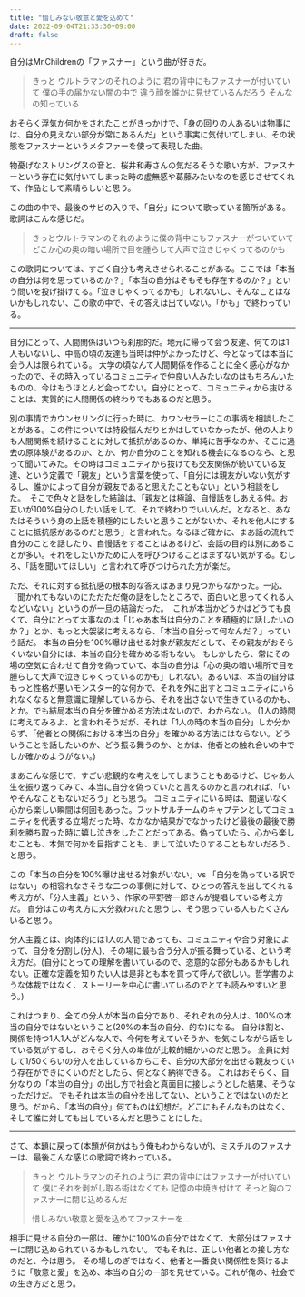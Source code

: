 ```yaml
---
title: "惜しみない敬意と愛を込めて"
date: 2022-09-04T21:33:30+09:00
draft: false
---
```


自分はMr.Childrenの「ファスナー」という曲が好きだ。

> きっと ウルトラマンのそれのように
> 君の背中にもファスナーが付いていて
> 僕の手の届かない闇の中で
> 違う顔を誰かに見せているんだろう
> そんなの知っている

おそらく浮気か何かをされたことがきっかけで、「身の回りの人あるいは物事には、自分の見えない部分が常にあるんだ」という事実に気付いてしまい、その状態をファスナーというメタファーを使って表現した曲。

物憂げなストリングスの音と、桜井和寿さんの気だるそうな歌い方が、ファスナーという存在に気付いてしまった時の虚無感や葛藤みたいなのを感じさせてくれて、作品として素晴らしいと思う。

この曲の中で、最後のサビの入りで、「自分」について歌っている箇所がある。歌詞はこんな感じだ。

> きっとウルトラマンのそれのように僕の背中にもファスナーがついていて
> どこか心の奥の暗い場所で目を腫らして大声で泣きじゃくってるのかも

この歌詞については、すごく自分も考えさせられることがある。ここでは「本当の自分は何を思っているのか？」「本当の自分はそもそも存在するのか？」という問いを投げ掛けてる。「泣きじゃくってるかも」しれないし、そんなことはないかもしれない、この歌の中で、その答えは出ていない。「かも」で終わっている。

---

自分にとって、人間関係はいつも刹那的だ。地元に帰って会う友達、何てのは1人もいないし、中高の頃の友達も当時は仲がよかったけど、今となっては本当に会う人は限られている。 大学の頃なんて人間関係を作ることに全く感心がなかったので、その時入っているコミュニティで仲良い人みたいなのはもちろんいたものの、今はもうほとんど会ってない。自分にとって、コミュニティから抜けることは、実質的に人間関係の終わりでもあるのだと思う。

別の事情でカウンセリングに行った時に、カウンセラーにこの事柄を相談したことがある。この件については特段悩んだりとかはしていなかったが、他の人よりも人間関係を続けることに対して抵抗があるのか、単純に苦手なのか、そこに過去の原体験があるのか、とか、何か自分のことを知れる機会になるのなら、と思って聞いてみた。その時はコミュニティから抜けても交友関係が続いている友達、という定義で「親友」という言葉を使って、「自分には親友がいない気がするし、誰かによって自分が親友であると思えたこともない」という相談をした。 
そこで色々と話をした結論は、「親友とは極論、自慢話をしあえる仲。お互いが100%自分のしたい話をして、それで終わりでいいんだ。となると、あなたはそういう身の上話を積極的にしたいと思うことがないか、それを他人にすることに抵抗感があるのだと思う」と言われた。なるほど確かに、まあ話の流れで自分のことを話したり、自慢話をすることはあるけど、会話の目的は別にあることが多い。それをしたいがために人を呼びつけることはまずない気がする。むしろ、「話を聞いてほしい」と言われて呼びつけられた方が楽だ。

ただ、それに対する抵抗感の根本的な答えはあまり見つからなかった。一応、「聞かれてもないのにただただ俺の話をしたところで、面白いと思ってくれる人などいない」というのが一旦の結論だった。
 これが本当かどうかはどうても良くて、自分にとって大事なのは「じゃあ本当は自分のことを積極的に話したいのか？」とか、もっと大袈裟に考えるなら、「本当の自分って何なんだ？」っていう話だ。
本当の自分を100%曝け出せる対象が親友だとして、その親友がおそらくいない自分には、本当の自分を確かめる術もない。
もしかしたら、常にその場の空気に合わせて自分を偽っていて、本当の自分は「心の奥の暗い場所で目を腫らして大声で泣きじゃくっているのかも」しれない。あるいは、本当の自分はもっと性格が悪いモンスター的な何かで、それを外に出すとコミュニティにいられなくなると無意識に理解しているから、それを出さないで生きているのかも、とか。でも結局本当の自分を確かめる方法はないので、わからない。 (1人の時間に考えてみろよ、と言われそうだが、それは「1人の時の本当の自分」しか分からず、「他者との関係における本当の自分」を確かめる方法にはならない。どういうことを話したいのか、どう振る舞うのか、とかは、他者との触れ合いの中でしか確かめようがない。)

まあこんな感じで、すごい悲観的な考えをしてしまうこともあるけど、じゃあ人生を振り返ってみて、本当に自分を偽っていたと言えるのかと言われれば、「いやそんなこともないだろう」とも思う。
コミュニティにいる時は、間違いなく心から楽しい瞬間は何回もあった。フットサルチームのキャプテンとしてコミュニティを代表する立場だった時、なかなか結果がでなかったけど最後の最後で勝利を勝ち取った時に嬉し泣きをしたことだってある。偽っていたら、心から楽しむことも、本気で何かを目指すことも、まして泣いたりすることもないだろう、と思う。

この「本当の自分を100%曝け出せる対象がいない」vs 「自分を偽っている訳ではない」の相容れなさそうな二つの事側に対して、ひとつの答えを出してくれる考え方が、「分人主義」という、作家の平野啓一郎さんが提唱している考え方だ。
自分はこの考え方に大分救われたと思うし、そう思っている人もたくさんいると思う。

分人主義とは、肉体的には1人の人間であっても、コミュニティや合う対象によって、自分を分割し(分人)、その場に最も合う分人が振る舞っている、という考え方だ。(自分にとっての理解を書いているので、恣意的な部分もあるかもしれない。正確な定義を知りたい人は是非とも本を買って呼んで欲しい。哲学書のような体裁ではなく、ストーリーを中心に書いているのでとても読みやすいと思う。)

これはつまり、全ての分人が本当の自分であり、それぞれの分人は、100%の本当の自分ではないということ(20%の本当の自分、的な)になる。 自分は割と、関係を持つ1人1人がどんな人で、今何を考えていそうか、を気にしながら話をしている気がするし、おそらく分人の単位が比較的細かいのだと思う。
全員に対して1/50くらいの分人を出しているからこそ、自分の大部分を出せる親友っていう存在ができにくいのだとしたら、何となく納得できる。
これはおそらく、自分なりの「本当の自分」の出し方で社会と真面目に接しようとした結果、そうなっただけだ。
でもそれは本当の自分を出してない、ということではないのだと思う。だから、「本当の自分」何てものは幻想だ。どこにもそんなものはなく、そして誰に対しても出しているんだと思うことにした。

---
さて、本題に戻って(本題が何かはもう俺もわからないが)、ミスチルのファスナーは、最後こんな感じの歌詞で終わっている。

> きっと ウルトラマンのそれのように
> 君の背中にはファスナーが付いていて
> 僕にそれを剥がし取る術はなくても
> 記憶の中焼き付けて
> そっと胸のファスナーに閉じ込めるんだ
>
> 惜しみない敬意と愛を込めてファスナーを…

相手に見せる自分の一部は、確かに100%の自分ではなくて、大部分はファスナーに閉じ込められているかもしれない。
でもそれは、正しい他者との接し方なのだと、今は思う。
その場しのぎではなく、他者と一番良い関係性を築けるように「敬意と愛」を込め、本当の自分の一部を見せている。これが俺の、社会での生き方だと思う。

